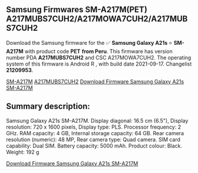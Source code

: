 <h2>Samsung Firmwares SM-A217M(PET) A217MUBS7CUH2/A217MOWA7CUH2/A217MUBS7CUH2</h2>
Download the Samsung firmware for the ✅ <strong>Samsung Galaxy A21s </strong> ⭐ <strong>SM-A217M</strong> with product code <strong>PET</strong> <strong> from Peru</strong>. This firmware has version number PDA <strong>A217MUBS7CUH2</strong> and CSC A217MOWA7CUH2. The operating system of this firmware is Android R , with build date 2021-09-17. Changelist <strong>21209953</strong>.


[SM-A217M](https://samfirm.shop/samsung/model/SM-A217M)
[A217MUBS7CUH2](https://samfirm.shop/samsung/pda/A217MUBS7CUH2)
[Download Firmware Samsung Galaxy A21s SM-A217M](https://samfirm.shop/samsung/firmware/457603)
<h2>Summary description:</h2>
<p>Samsung Galaxy A21s SM-A217M. Display diagonal: 16.5 cm (6.5"), Display resolution: 720 x 1600 pixels, Display type: PLS. Processor frequency: 2 GHz. RAM capacity: 4 GB, Internal storage capacity: 64 GB. Rear camera resolution (numeric): 48 MP, Rear camera type: Quad camera. SIM card capability: Dual SIM. Battery capacity: 5000 mAh. Product colour: Black. Weight: 192 g</p>


[Download Firmware Samsung Galaxy A21s SM-A217M](https://samfirm.shop/samsung/firmware/457603)
